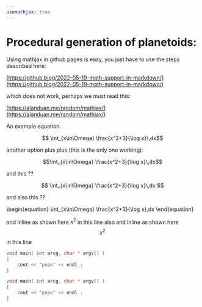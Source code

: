 ```yaml
---
usemathjax: true
---
```


# Procedural generation of planetoids:

<script src="https://cdn.mathjax.org/mathjax/latest/MathJax.js?config=TeX-AMS-MML_HTMLorMML" type="text/javascript"></script>


Using mathjax in github pages is easy, you just have to use the steps described here:

[https://github.blog/2022-05-19-math-support-in-markdown/](https://github.blog/2022-05-19-math-support-in-markdown/)

which does not work, perhaps we must read this:

[https://alanduan.me/random/mathjax/](https://alanduan.me/random/mathjax/)

An example equation

```math
    \int_{x\in\Omega} \frac{x^2+3}{\log x}\,dx
``` 

another option plus plus (this is the only one working):

$$\int_{x\in\Omega} \frac{x^2+3}{\log x}\,dx$$

and this ??

$$
   \int_{x\in\Omega} \frac{x^2+3}{\log x}\,dx
$$

and also this ??

\begin{equation}
    \int_{x\in\Omega} \frac{x^2+3}{\log x}\,dx
\end{equation}

and inline as shown here $x^2$ in this line
also and inline as shown here $$x^2$$ in this line

```C++ 
void main( int arcg, char * argv[] )
{
    cout << "pepe" << endl ;
}
```


```cpp
void main( int arcg, char * argv[] )
{
    cout << "pepe" << endl ;
}
```



